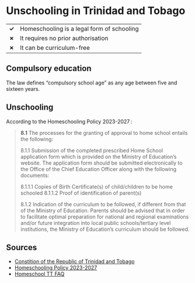 # Unschooling in Trinidad and Tobago

|       |                                            |
| ----- | ------------------------------------------ |
| **✓** | Homeschooling is a legal form of schooling |
| **✗** | It requires no prior authorisation         |
| **✗** | It can be curriculum-free                  |

## Compulsory education

The law defines “compulsory school age” as any age between five and sixteen
years.

## Unschooling

According to the Homeschooling Policy 2023-2027 :

> **8.1** The processes for the granting of approval to home school entails the following:
>
> 8.1.1 Submission of the completed prescribed Home School application form
> which is provided on the Ministry of Education’s website. The application
> form should be submitted electronically to the Office of the Chief Education
> Officer along with the following documents:
>
> 8.1.1.1 Copies of Birth Certificate(s) of child/children to be home
> schooled
> 8.1.1.2 Proof of identification of parent(s)
>
> 8.1.2 Indication of the curriculum to be followed, if different from that of the
> Ministry of Education. Parents should be advised that in order to facilitate
> optimal preparation for national and regional examinations and/or future
> integration into local public schools/tertiary level institutions, the Ministry
> of Education’s curriculum should be followed.

## Sources

- [Constition of the Republic of Trinidad and Tobago](http://laws.gov.tt/pdf/A7.pdf)
- [Homeschooling Policy 2023-2027](https://storage.moe.gov.tt/wpdevelopment/2023/09/Policy-on-Home-Schooling.pdf)
- [Homeschool TT FAQ](https://www.homeschooltt.com/faqs)
